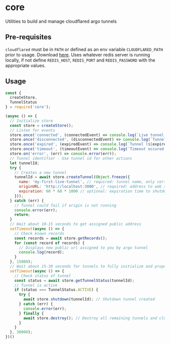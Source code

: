 # core
Utilities to build and manage cloudflared argo tunnels

## Pre-requisites
`cloudflared` must be in `PATH` or defined as an env variable `CLOUDFLARED_PATH` prior to usage. Download [here](https://developers.cloudflare.com/argo-tunnel/downloads).
Uses whatever redis server is running locally, if not define `REDIS_HOST`, `REDIS_PORT` and `REDIS_PASSWORD` with the appropriate values.

## Usage

```js
const { 
  createStore, 
  TunnelStatus 
} = require('core');

(async () => {
  // Initialize store
  const store = createStore();
  // Listen for events
  store.once('connected', (connectedEvent) => console.log(`Live tunnel (${connectedEvent.id}) url: ${connectedEvent.publicURL}`));
  store.once('disconnected', (disconnectedEvent) => console.log(`Tunnel (${disconnectedEvent.id}) disconnected`));
  store.once('expired', (expiredEvent) => console.log(`Tunnel (${expiredEvent.id}) has expired`));
  store.once('timeout', (timeoutEvent) => console.log(`Timeout occured for tunnel (${timeoutEvent.id})`));
  store.on('error', (err) => console.error(err));
  // Tunnel identifier - Use tunnel id for other actions
  let tunnelId;
  try {
    // Creates a new tunnel
    tunnelId = await store.createTunnel(Object.freeze({
      name: 'my-first-live-tunnel', // required: tunnel name, only certain characters allowed ([A-Za-z-])
      originURL: 'http://localhost:3000', // required: address to web server on local network
      expiration: 60 * 60 * 1000 // optional: expiration time to shutdown tunnel 
    }));
  } catch (err) {
    // Tunnel could fail if origin is not running
    console.error(err);
    return;
  }
  // Wait about 10-15 seconds to get assigned public address
  setTimeout(async () => {
    // Check known records
    const records = await store.getRecords();
    for (const record of records) {
      // Displays new public url assigned to you by argo tunnel
      console.log(record);
    }
  }, 15000);
  // Wait about 15-30 seconds for tunnels to fully initialize and propogate on Cloudflare's end
  setTimeout(async () => {
    // Check status of tunnel
    const status = await store.getTunnelStatus(tunnelId);
    // Tunnel is active
    if (status === TunnelStatus.ACTIVE) {
      try {
        await store.shutdown(tunnelId); // Shutdown tunnel created
      } catch (err) {
        console.error(err);
      } finally {
        await store.destroy(); // Destroy all remaining tunnels and cleanup store to exit
      }
    }
  }, 30000);
})()
```
